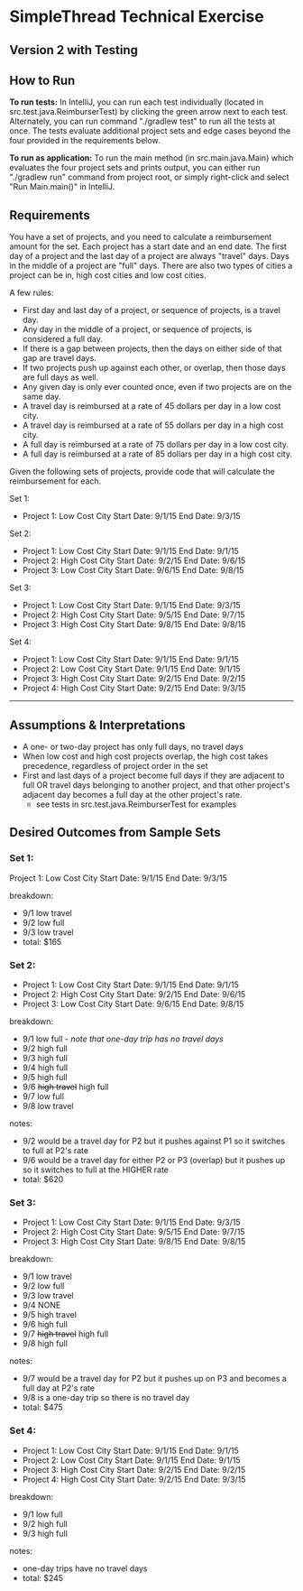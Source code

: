 # SimpleThread Technical Exercise
## Version 2 with Testing


## How to Run

**To run tests:**
In IntelliJ, you can run each test individually (located in src.test.java.ReimburserTest) by clicking the green arrow next to each test. Alternately, you can run command "./gradlew test" to run all the tests at once. The tests evaluate additional project sets and edge cases beyond the four provided in the requirements below.

**To run as application:**
To run the main method (in src.main.java.Main) which evaluates the four project sets and prints output, you can either run "./gradlew run" command from project root, or simply right-click and select "Run Main.main()" in IntelliJ.

## Requirements
You have a set of projects, and you need to calculate a reimbursement amount for the set. Each project has a start date and an end date. The first day of a project and the last day of a project are always "travel" days. Days in the middle of a project are "full" days. There are also two types of cities a project can be in, high cost cities and low cost cities.

A few rules:
- First day and last day of a project, or sequence of projects, is a travel day.
- Any day in the middle of a project, or sequence of projects, is considered a full day.
- If there is a gap between projects, then the days on either side of that gap are travel days.
- If two projects push up against each other, or overlap, then those days are full days as well.
- Any given day is only ever counted once, even if two projects are on the same day.
- A travel day is reimbursed at a rate of 45 dollars per day in a low cost city.
- A travel day is reimbursed at a rate of 55 dollars per day in a high cost city.
- A full day is reimbursed at a rate of 75 dollars per day in a low cost city.
- A full day is reimbursed at a rate of 85 dollars per day in a high cost city.

Given the following sets of projects, provide code that will calculate the reimbursement for each.

Set 1:
- Project 1: Low Cost City Start Date: 9/1/15 End Date: 9/3/15


Set 2:
- Project 1: Low Cost City Start Date: 9/1/15 End Date: 9/1/15
- Project 2: High Cost City Start Date: 9/2/15 End Date: 9/6/15
- Project 3: Low Cost City Start Date: 9/6/15 End Date: 9/8/15

Set 3:
- Project 1: Low Cost City Start Date: 9/1/15 End Date: 9/3/15
- Project 2: High Cost City Start Date: 9/5/15 End Date: 9/7/15
- Project 3: High Cost City Start Date: 9/8/15 End Date: 9/8/15

Set 4:
- Project 1: Low Cost City Start Date: 9/1/15 End Date: 9/1/15
- Project 2: Low Cost City Start Date: 9/1/15 End Date: 9/1/15
- Project 3: High Cost City Start Date: 9/2/15 End Date: 9/2/15
- Project 4: High Cost City Start Date: 9/2/15 End Date: 9/3/15

<hr>

## Assumptions & Interpretations

- A one- or two-day project has only full days, no travel days
- When low cost and high cost projects overlap, the high cost takes precedence, regardless of project order in the set
- First and last days of a project become full days if they are adjacent to full OR travel days belonging to another project, and that other project's adjacent day becomes a full day at the other project's rate.
    - see tests in src.test.java.ReimburserTest for examples

## Desired Outcomes from Sample Sets

### Set 1:
Project 1: Low Cost City Start Date: 9/1/15 End Date: 9/3/15

breakdown:
- 9/1 low travel
- 9/2 low full
- 9/3 low travel
- total: $165

### Set 2:
- Project 1: Low Cost City Start Date: 9/1/15 End Date: 9/1/15
- Project 2: High Cost City Start Date: 9/2/15 End Date: 9/6/15
- Project 3: Low Cost City Start Date: 9/6/15 End Date: 9/8/15

breakdown:
- 9/1 low full - *note that one-day trip has no travel days*
- 9/2 high full
- 9/3 high full
- 9/4 high full
- 9/5 high full
- 9/6 ~~high travel~~ high full
- 9/7 low full
- 9/8 low travel

notes:
- 9/2 would be a travel day for P2 but it pushes against P1 so it switches to full at P2's rate
- 9/6 would be a travel day for either P2 or P3 (overlap) but it pushes up so it switches to full at the HIGHER rate
- total: $620

### Set 3:
- Project 1: Low Cost City Start Date: 9/1/15 End Date: 9/3/15
- Project 2: High Cost City Start Date: 9/5/15 End Date: 9/7/15
- Project 3: High Cost City Start Date: 9/8/15 End Date: 9/8/15

breakdown:
- 9/1 low travel
- 9/2 low full
- 9/3 low travel
- 9/4 NONE
- 9/5 high travel
- 9/6 high full
- 9/7 ~~high travel~~ high full
- 9/8 high full

notes:
- 9/7 would be a travel day for P2 but it pushes up on P3 and becomes a full day at P2's rate
- 9/8 is a one-day trip so there is no travel day
- total: $475

### Set 4:
- Project 1: Low Cost City Start Date: 9/1/15 End Date: 9/1/15
- Project 2: Low Cost City Start Date: 9/1/15 End Date: 9/1/15
- Project 3: High Cost City Start Date: 9/2/15 End Date: 9/2/15
- Project 4: High Cost City Start Date: 9/2/15 End Date: 9/3/15

breakdown:
- 9/1 low full
- 9/2 high full
- 9/3 high full

notes:
- one-day trips have no travel days
- total: $245
